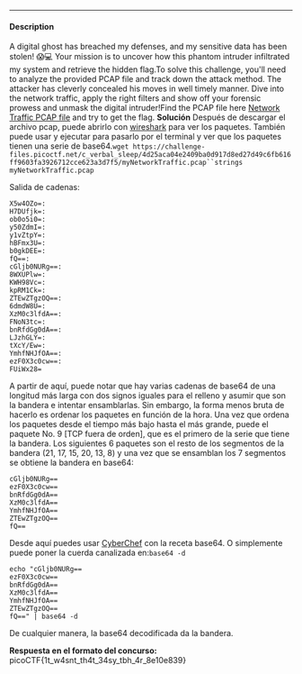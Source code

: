 ****
#### Description

A digital ghost has breached my defenses, and my sensitive data has been stolen! 😱💻 Your mission is to uncover how this phantom intruder infiltrated my system and retrieve the hidden flag.To solve this challenge, you'll need to analyze the provided PCAP file and track down the attack method. The attacker has cleverly concealed his moves in well timely manner. Dive into the network traffic, apply the right filters and show off your forensic prowess and unmask the digital intruder!Find the PCAP file here [Network Traffic PCAP file](https://challenge-files.picoctf.net/c_verbal_sleep/4d25aca04e2409ba0d917d8ed27d49c6fb616ff9603fa3926712cce623a3d7f5/myNetworkTraffic.pcap) and try to get the flag.
**Solución**
Después de descargar el archivo pcap, puede abrirlo con [wireshark](https://www.wireshark.org/) para ver los paquetes. También puede usar y ejecutar para pasarlo por el terminal y ver que los paquetes tienen una serie de base64.`wget https://challenge-files.picoctf.net/c_verbal_sleep/4d25aca04e2409ba0d917d8ed27d49c6fb616ff9603fa3926712cce623a3d7f5/myNetworkTraffic.pcap``strings myNetworkTraffic.pcap`

Salida de cadenas:

```
X5w4OZo=:
H7DUfjk=:
ob0o5i0=:
y50ZdmI=:
y1vZtpY=:
hBFmx3U=:
b0gkDEE=:
fQ==:
cGljb0NURg==:
8WXUPlw=:
KWH98Vc=:
kpRM1Ck=:
ZTEwZTgzOQ==:
6dmdW8U=:
XzM0c3lfdA==:
FNoN3tc=:
bnRfdGg0dA==:
LJzhGLY=:
tXcY/Ew=:
YmhfNHJfOA==:
ezF0X3c0cw==:
FUiWx28=
```

A partir de aquí, puede notar que hay varias cadenas de base64 de una longitud más larga con dos signos iguales para el relleno y asumir que son la bandera e intentar ensamblarlas. Sin embargo, la forma menos bruta de hacerlo es ordenar los paquetes en función de la hora. Una vez que ordena los paquetes desde el tiempo más bajo hasta el más grande, puede el paquete No. 9 [TCP fuera de orden], que es el primero de la serie que tiene la bandera. Los siguientes 6 paquetes son el resto de los segmentos de la bandera (21, 17, 15, 20, 13, 8) y una vez que se ensamblan los 7 segmentos se obtiene la bandera en base64:

```
cGljb0NURg==
ezF0X3c0cw==
bnRfdGg0dA==
XzM0c3lfdA==
YmhfNHJfOA==
ZTEwZTgzOQ==
fQ==
```

Desde aquí puedes usar [CyberChef](https://gchq.github.io/CyberChef/#recipe=From_Base64\('A-Za-z0-9%2B/%3D',true,false\)&ieol=CRLF&oeol=FF) con la receta base64. O simplemente puede poner la cuerda canalizada en:`base64 -d`

```
echo "cGljb0NURg==
ezF0X3c0cw==
bnRfdGg0dA==
XzM0c3lfdA==
YmhfNHJfOA==
ZTEwZTgzOQ==
fQ==" | base64 -d
```

De cualquier manera, la base64 decodificada da la bandera.

**Respuesta en el formato del concurso:**
picoCTF{1t_w4snt_th4t_34sy_tbh_4r_8e10e839}